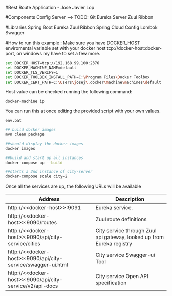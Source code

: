 #Best Route Application - José Javier Lop

#Components
Config Server --> TODO: Git
Eureka Server
Zuul
Ribbon

#Libraries
Spring Boot
Eureka
Zuul
Ribbon
Spring Cloud Config
Lombok
Swagger

#How to run this example :
Make sure you have DOCKER_HOST enviromental variable set with your docker host tcp://docker-host:docker-port, on windows my have to set a few more. 

```sh
set DOCKER_HOST=tcp://192.168.99.100:2376
set DOCKER_MACHINE_NAME=default
set DOCKER_TLS_VERIFY=1
set DOCKER_TOOLBOX_INSTALL_PATH=C:\Program Files\Docker Toolbox
set DOCKER_CERT_PATH=C:\Users\josej\.docker\machine\machines\default
```

Host value can be checked running the following command:

```sh
docker-machine ip
```



You can run this at once editing the provided script with your own values.

```sh
env.bat
```

```sh
## build docker images
mvn clean package

##should display the docker images
docker images

##build and start up all instances
docker-compose up --build

##starts a 2nd instance of city-server
docker-compose scale city=2
```


Once all the services are up, the following URLs will be available

Address | Description
--- | ---
http://<\<docker-host>\>:9091 | Eureka service.
http://<\<docker-host>\>:9090/routes | Zuul route definitions
http://<\<docker-host>\>:9090/api/city-service/cities | City service through Zuul api gateway, looked up from Eureka registry
http://<\<docker-host>\>:9090/api/city-service/swagger-ui.html | City service Swagger-ui Tool
http://<\<docker-host>\>:9090/api/city-service/v2/api-docs | City service Open API specification
	